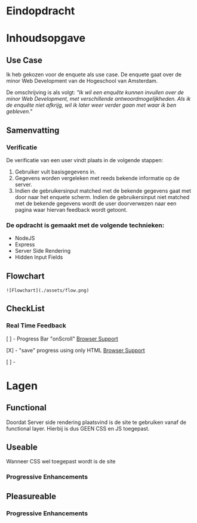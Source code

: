 # Eindopdracht

# Inhoudsopgave

## Use Case

Ik heb gekozen voor de enquete als use case.
De enquete gaat over de minor Web Development van de Hogeschool van Amsterdam.

De omschrijving is als volgt: _"Ik wil een enquête kunnen invullen over de minor Web Development, met verschillende antwoordmogelijkheden. Als ik de enquête niet afkrijg, wil ik later weer verder gaan met waar ik ben gebleven."_

## Samenvatting

### Verificatie

De verificatie van een user vindt plaats in de volgende stappen:

1. Gebruiker vult basisgegevens in.
2. Gegevens worden vergeleken met reeds bekende informatie op de server.
3. Indien de gebruikersinput matched met de bekende gegevens gaat met door naar het enquete scherm. Indien de gebruikersinput niet matched met de bekende gegevens wordt de user doorverwezen naar een pagina waar hiervan feedback wordt getoont.

### De opdracht is gemaakt met de volgende technieken:

- NodeJS
- Express
- Server Side Rendering
- Hidden Input Fields

## Flowchart

    ![Flowchart](./assets/flow.png)

## CheckList

### Real Time Feedback

[ ] - Progress Bar "onScroll" [Browser Support](https://caniuse.com/?search=onScroll)

[X] - "save" progress using only HTML [Browser Support](https://caniuse.com/?search=autocomplete)

[ ] -

# Lagen

## Functional

Doordat Server side rendering plaatsvind is de site te gebruiken vanaf de functional layer. Hierbij is dus GEEN CSS en JS toegepast.

## Useable

Wanneer CSS wel toegepast wordt is de site

### Progressive Enhancements

## Pleasureable

### Progressive Enhancements
